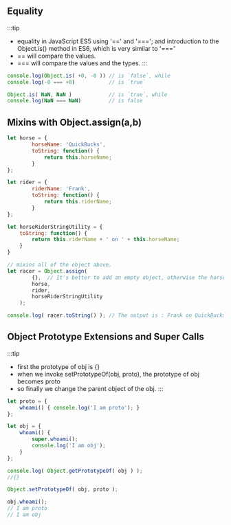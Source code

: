 ## Equality
:::tip
- equality in JavaScript ES5 using '==' and '==='; and introduction to the Object.is() method in ES6, which is very similar to '==='
- == will compare the values.
- === will compare the values and the types.
:::

```js title="the difference between === and Object.is(x,y)"
console.log(Object.is( +0, -0 )) // is `false`, while
console.log(-0 === +0)           // is `true`

Object.is( NaN, NaN )            // is `true`, while 
console.log(NaN === NaN)         // is false
```

## Mixins with Object.assign(a,b)
```js
let horse = { 
        horseName: 'QuickBucks', 
        toString: function() { 
            return this.horseName; 
        } 
};

let rider = { 
        riderName: 'Frank', 
        toString: function() { 
            return this.riderName; 
        } 
};

let horseRiderStringUtility = { 
    toString: function() { 
        return this.riderName + ' on ' + this.horseName; 
    } 
}

// mixins all of the object above.
let racer = Object.assign( 
        {},  // It's better to add an empty object, otherwise the horse will be mutated(changed).
        horse, 
        rider, 
        horseRiderStringUtility 
    );

console.log( racer.toString() ); // The output is : Frank on QuickBucks
```

## Object Prototype Extensions and Super Calls
:::tip
- first the prototype of obj is {}
- when we invoke setPrototypeOf(obj, proto), the prototype of obj becomes proto
- so finally we change the parent object of the obj.
:::
```js
let proto = {
    whoami() { console.log('I am proto'); } 
};

let obj = { 
    whoami() { 
        super.whoami();
        console.log('I am obj'); 
    } 
};

console.log( Object.getPrototypeOf( obj ) );
//{}

Object.setPrototypeOf( obj, proto );

obj.whoami();
// I am proto
// I am obj
```